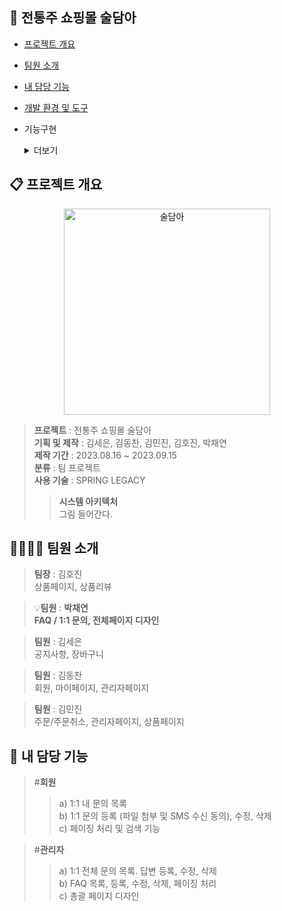 ## 🍶  전통주 쇼핑몰 술담아
- [프로젝트 개요](#프로젝트-개요)
- [팀원 소개](#팀원-소개)
- [내 담당 기능](#내-담당-기능)
- [개발 환경 및 도구](#개발-환경-및-도구)
- 기능구현
    <details><summary>더보기
    </summary>     
       
        1) 회원
           1-1. 전체적인 화면
           1-2. FAQ 목록
           1-3. 1:1 내 문의 목록
           1-4. 1:1 내 문의 등록, 수정, 삭제
           1-5. 리뷰 Best 4 추천 상품 

        2. 관리자
           2-1. FAQ 목록
           2-2. FAQ 등록, 수정, 삭제
           2-3. 1:1 사용자 문의 목록
           2-4. 답변 등록, 수정, 삭제
           2-5 전체 화면 디자인

    </details>

## 📋 프로젝트 개요
<p align="center"><img width="330" alt="술담아" src="https://github.com/koehdcks/Sul/assets/68891642/05326e06-86e5-4a4b-9b96-e2727eaee1c9"></p>

> **프로젝트** : 전통주 쇼핑몰 술담아  
> **기획 및 제작** : 김세은, 김동찬, 김민진, 김호진, 박채연  
> **제작 기간** : 2023.08.16 ~ 2023.09.15  
> **분류** : 팀 프로젝트  
> **사용 기술** : SPRING LEGACY  
>> **시스템 아키텍처**   
그림 들어간다.


## 👨‍👩‍👧‍👦 팀원 소개
> **팀장** : 김호진  
> 상품페이지, 상품리뷰  

> 💡**팀원** : **박채연**  
> **FAQ / 1:1 문의, 전체페이지 디자인**

> **팀원** : 김세은  
> 공지사항, 장바구니

> **팀원** : 김동찬  
>회원, 마이페이지, 관리자페이지

> **팀원** : 김민진  
>주문/주문취소, 관리자페이지, 상품페이지


## 🤠 내 담당 기능
> #**회원**   
>>a) 1:1 내 문의 목록  
>>b) 1:1 문의 등록 (파일 첨부 및 SMS 수신 동의), 수정, 삭제  
>>c) 페이징 처리 및 검색 기능

> #**관리자**   
>> a) 1:1 전체 문의 목록. 답변 등록, 수정, 삭제  
>> b) FAQ 목록, 등록, 수정, 삭제, 페이징 처리  
>> c) 총괄 페이지 디자인
